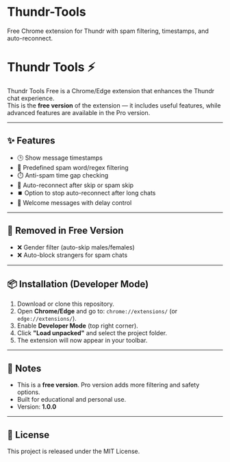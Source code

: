 # Thundr-Tools
Free Chrome extension for Thundr with spam filtering, timestamps, and auto-reconnect.
# Thundr Tools ⚡

Thundr Tools Free is a Chrome/Edge extension that enhances the Thundr chat experience.  
This is the **free version** of the extension — it includes useful features, while advanced features are available in the Pro version.

---

## ✨ Features
- 🕒 Show message timestamps  
- 🔎 Predefined spam word/regex filtering  
- ⏱️ Anti-spam time gap checking  
- 🔄 Auto-reconnect after skip or spam skip  
- ⏹️ Option to stop auto-reconnect after long chats  
- 💬 Welcome messages with delay control  

---

## 🚫 Removed in Free Version
- ❌ Gender filter (auto-skip males/females)  
- ❌ Auto-block strangers for spam chats  

---

## 📦 Installation (Developer Mode)
1. Download or clone this repository.
2. Open **Chrome/Edge** and go to: `chrome://extensions/` (or `edge://extensions/`).
3. Enable **Developer Mode** (top right corner).
4. Click **"Load unpacked"** and select the project folder.
5. The extension will now appear in your toolbar.

---

## 📌 Notes
- This is a **free version**. Pro version adds more filtering and safety options.
- Built for educational and personal use.  
- Version: **1.0.0**

---

## 📜 License
This project is released under the MIT License.
